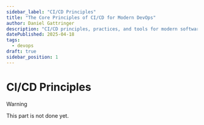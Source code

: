 ```yaml
---
sidebar_label: "CI/CD Principles"
title: "The Core Principles of CI/CD for Modern DevOps"
author: Daniel Gattringer
description: "CI/CD principles, practices, and tools for modern software development."
datePublished: 2025-04-18
tags:
  - devops
draft: true
sidebar_position: 1
---
```


# CI/CD Principles

> [!WARNING]
> This part is not done yet.
>
>